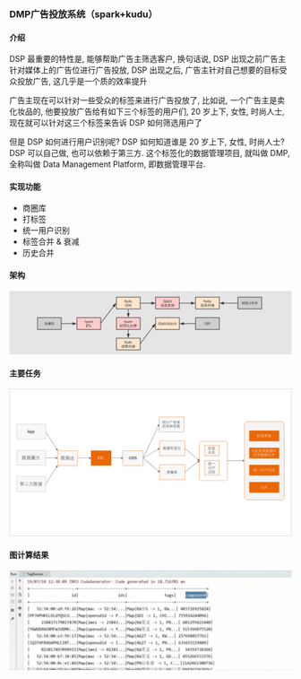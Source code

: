 ###   DMP广告投放系统（spark+kudu）
####   介绍
DSP 最重要的特性是, 能够帮助广告主筛选客户, 换句话说, DSP 出现之前广告主针对媒体上的广告位进行广告投放, DSP 出现之后, 广告主针对自己想要的目标受众投放广告, 这几乎是一个质的效率提升

广告主现在可以针对一些受众的标签来进行广告投放了, 比如说, 一个广告主是卖化妆品的, 他要投放广告给有如下三个标签的用户们, 20 岁上下, 女性, 时尚人士, 现在就可以针对这三个标签来告诉 DSP 如何筛选用户了

但是 DSP 如何进行用户识别呢? DSP 如何知道谁是 20 岁上下, 女性, 时尚人士? DSP 可以自己做, 也可以依赖于第三方. 这个标签化的数据管理项目, 就叫做 DMP, 全称叫做 Data Management Platform, 即数据管理平台.

#### 实现功能
- 商圈库
- 打标签
- 统一用户识别
- 标签合并 & 衰减
- 历史合并
####  架构
![架构](https://github.com/misstt123/DMP/blob/master/jiagou.png)
#### 主要任务
![task](https://github.com/misstt123/DMP/blob/master/1554645748023.png)

#### 图计算结果
![](https://github.com/misstt123/DMP/blob/master/jieguo.png)
